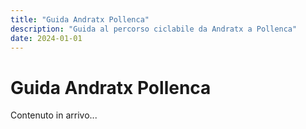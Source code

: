 ```yaml
---
title: "Guida Andratx Pollenca"
description: "Guida al percorso ciclabile da Andratx a Pollenca"
date: 2024-01-01
---
```


# Guida Andratx Pollenca

Contenuto in arrivo...
